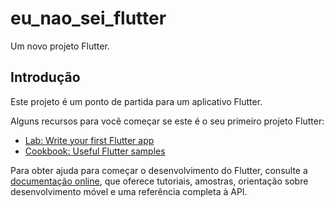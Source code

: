 # eu_nao_sei_flutter

Um novo projeto Flutter.

## Introdução

Este projeto é um ponto de partida para um aplicativo Flutter.

Alguns recursos para você começar se este é o seu primeiro projeto Flutter:

- [Lab: Write your first Flutter app](https://docs.flutter.dev/get-started/codelab)
- [Cookbook: Useful Flutter samples](https://docs.flutter.dev/cookbook)

Para obter ajuda para começar o desenvolvimento do Flutter, consulte a
[documentação online](https://docs.flutter.dev/), que oferece tutoriais, amostras, orientação sobre desenvolvimento móvel e uma referência completa à API.
